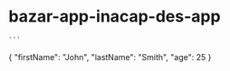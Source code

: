 # bazar-app-inacap-des-app
 	```
{
  "firstName": "John",
  "lastName": "Smith",
  "age": 25
}
``` 
